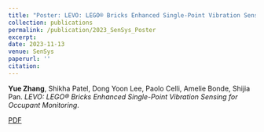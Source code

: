 ```yaml
---
title: "Poster: LEVO: LEGO® Bricks Enhanced Single-Point Vibration Sensing for Occupant Monitoring"
collection: publications
permalink: /publication/2023_SenSys_Poster
excerpt: 
date: 2023-11-13
venue: SenSys
paperurl: ''
citation: 
---
```

**Yue Zhang**, Shikha Patel, Dong Yoon Lee, Paolo Celli, Amelie Bonde, Shijia Pan. *LEVO: LEGO® Bricks Enhanced Single-Point Vibration Sensing for Occupant Monitoring*.

[PDF](http://yzthu.github.io/files/2023_SenSys_Poster.pdf) 
<!-- [DOI](https://dl.acm.org/doi/abs/10.1145/3572864.3581583) -->

<!-- ```markdown
@inproceedings{zhang2023single,
  title={Single-Point Vibration Sensing for Product Pickup/Put-Down Detection in Autonomous Retails},
  author={Zhang, Yue and Ruiz, Carlos and Rohal, Shubham and Pan, Shijia},
  booktitle={Proceedings of the 24th International Workshop on Mobile Computing Systems and Applications},
  pages={136--136},
  year={2023}
}
``` -->